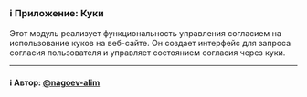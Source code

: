 ### ℹ️ Приложение: Куки

Этот модуль реализует функциональность управления согласием на использование куков на веб-сайте.
Он создает интерфейс для запроса согласия пользователя и управляет состоянием согласия через куки.

-----
#### ℹ️ Автор: [@nagoev-alim](https://github.com/nagoev-alim)


